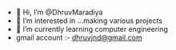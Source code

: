 - 👋 Hi, I’m @DhruvMaradiya
- 👀 I’m interested in ...making various projects
- 🌱 I’m currently learning computer engineering
- gmail account :- dhruvjnd@gmail.com

<!---

--->
